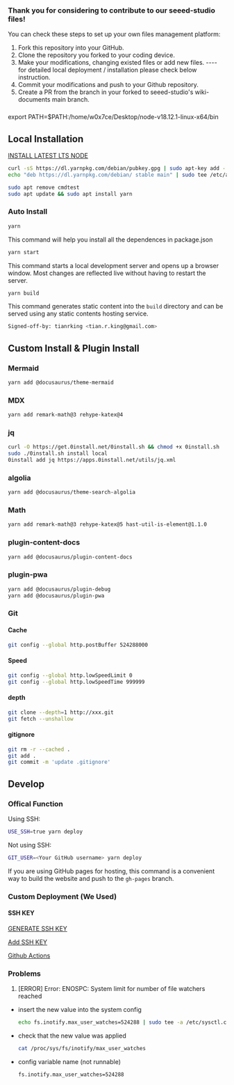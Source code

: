 ### Thank you for considering to contribute to our seeed-studio files! 

You can check these steps to set up your own files management platform:

1. Fork this repository into your GitHub.
2. Clone the repository you forked to your coding device.
3. Make your modifications, changing existed files or add new files. ---- for detailed local deployment / installation please check below instruction.
4. Commit your modifications and push to your Github repository.
5. Create a PR from the branch in your forked to seeed-studio's wiki-documents main branch.


###

export PATH=$PATH:/home/w0x7ce/Desktop/node-v18.12.1-linux-x64/bin

## Local Installation

[INSTALL LATEST LTS NODE](https://github.com/nodejs/release#release-schedule)

```bash
curl -sS https://dl.yarnpkg.com/debian/pubkey.gpg | sudo apt-key add -
echo "deb https://dl.yarnpkg.com/debian/ stable main" | sudo tee /etc/apt/sources.list.d/yarn.list
```

```bash
sudo apt remove cmdtest
sudo apt update && sudo apt install yarn
```

### Auto Install

```bash
yarn
```
This command will help you install all the dependences in package.json


```bash
yarn start
```

This command starts a local development server and opens up a browser window. Most changes are reflected live without having to restart the server.

```bash
yarn build
```

This command generates static content into the `build` directory and can be served using any static contents hosting service.

```bash title='Signed'
Signed-off-by: tianrking <tian.r.king@gmail.com>
```

## Custom Install & Plugin Install

### Mermaid

```bash
yarn add @docusaurus/theme-mermaid
```

### MDX

```bash
yarn add remark-math@3 rehype-katex@4
```

### jq

```bash
curl -O https://get.0install.net/0install.sh && chmod +x 0install.sh
sudo ./0install.sh install local
0install add jq https://apps.0install.net/utils/jq.xml
```

### algolia

```bash
yarn add @docusaurus/theme-search-algolia
```

### Math

```bash
yarn add remark-math@3 rehype-katex@5 hast-util-is-element@1.1.0
```

### plugin-content-docs

```bash
yarn add @docusaurus/plugin-content-docs
```

### plugin-pwa

```bash
yarn add @docusaurus/plugin-debug
yarn add @docusaurus/plugin-pwa
```

### Git 

#### Cache

```bash
git config --global http.postBuffer 524288000
```

#### Speed

```bash
git config --global http.lowSpeedLimit 0
git config --global http.lowSpeedTime 999999
```

#### depth

```bash
git clone --depth=1 http://xxx.git
git fetch --unshallow
```

#### gitignore

```bash
git rm -r --cached .
git add .
git commit -m 'update .gitignore'
```


## Develop

### Offical Function

Using SSH:

```bash
USE_SSH=true yarn deploy
```

Not using SSH:

```bash
GIT_USER=<Your GitHub username> yarn deploy
```

If you are using GitHub pages for hosting, this command is a convenient way to build the website and push to the `gh-pages` branch.

### Custom Deployment (We Used)

#### SSH KEY

[GENERATE SSH KEY](https://docs.github.com/en/authentication/connecting-to-github-with-ssh/generating-a-new-ssh-key-and-adding-it-to-the-ssh-agent)

[Add SSH KEY](https://github.com/settings/keys)

[Github Actions](https://github.com/{$USER}/{Workspace}/settings/secrets/actions)

### Problems

1. [ERROR] Error: ENOSPC: System limit for number of file watchers reached

 - insert the new value into the system config

    ```bash
    echo fs.inotify.max_user_watches=524288 | sudo tee -a /etc/sysctl.conf && sudo sysctl -p

    ```

 - check that the new value was applied

    ```bash
    cat /proc/sys/fs/inotify/max_user_watches
    ```

 - config variable name (not runnable)

    ```bash
    fs.inotify.max_user_watches=524288
    ```
